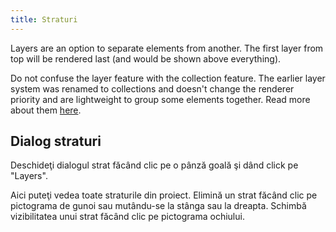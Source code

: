 ```yaml
---
title: Straturi
---
```


Layers are an option to separate elements from another.
The first layer from top will be rendered last (and would be shown above everything).

Do not confuse the layer feature with the collection feature. The earlier layer system was renamed to collections and doesn't change the renderer priority and are lightweight to group some elements together. Read more about them [here](../tools/collection).

## Dialog straturi

Deschideţi dialogul strat făcând clic pe o pânză goală şi dând click pe "Layers".

Aici puteţi vedea toate straturile din proiect.
Elimină un strat făcând clic pe pictograma de gunoi sau mutându-se la stânga sau la dreapta.
Schimbă vizibilitatea unui strat făcând clic pe pictograma ochiului.
